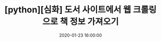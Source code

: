 ---
title: "[python][심화] 도서 사이트에서 웹 크롤링으로 책 정보 가져오기"

categories:
  - python
tags:
  - HowTo
  - Python
  - WebCrowling

date: 2020-01-23 16:00:00
---